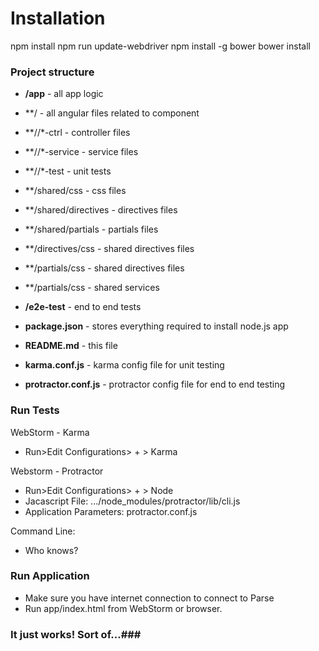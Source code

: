 # Installation #

npm install
npm run update-webdriver
npm install -g bower
bower install



### Project structure ###

- **/app** - all app logic
- **/<component> - all angular files related to component
- **/<component>/*-ctrl - controller files
- **/<component>/*-service - service files
- **/<component>/*-test - unit tests
- **/shared/css - css files
- **/shared/directives - directives files
- **/shared/partials - partials files
- **/directives/css - shared directives files
- **/partials/css - shared directives files
- **/partials/css - shared services

- **/e2e-test** - end to end tests
- **package.json** - stores everything required to install node.js app
- **README.md** - this file
- **karma.conf.js** - karma config file for unit testing
- **protractor.conf.js** - protractor config file for end to end testing


### Run Tests ###
WebStorm - Karma

- Run>Edit Configurations> + > Karma

Webstorm - Protractor
- Run>Edit Configurations> + > Node
- Jacascript File: .../node_modules/protractor/lib/cli.js
- Application Parameters: protractor.conf.js

Command Line:
- Who knows?

### Run Application ###

- Make sure you have internet connection to connect to Parse
- Run app/index.html from WebStorm or browser.

### It just works! Sort of...###